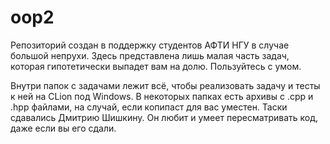 # oop2
Репозиторий создан в поддержку студентов АФТИ НГУ в случае большой непрухи.
Здесь представлена лишь малая часть задач, которая гипотетически выпадет вам на долю.
Пользуйтесь с умом.

Внутри папок с задачами лежит всё, чтобы реализовать задачу и тесты к ней на CLion под Windows.
В некоторых папках есть архивы с .cpp и .hpp файлами, на случай, если копипаст для вас уместен. 
Таски сдавались Дмитрию Шишкину. Он любит и умеет пересматривать код, даже если вы его сдали.
